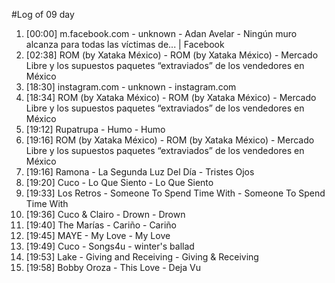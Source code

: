 #Log of 09 day

1. [00:00] m.facebook.com - unknown - Adan Avelar - Ningún muro alcanza para todas las víctimas de... | Facebook
1. [02:38] ROM (by Xataka México) - ROM (by Xataka México) - Mercado Libre y los supuestos paquetes “extraviados” de los vendedores en México
1. [18:30] instagram.com - unknown - instagram.com
1. [18:34] ROM (by Xataka México) - ROM (by Xataka México) - Mercado Libre y los supuestos paquetes “extraviados” de los vendedores en México
1. [19:12] Rupatrupa - Humo - Humo
1. [19:16] ROM (by Xataka México) - ROM (by Xataka México) - Mercado Libre y los supuestos paquetes “extraviados” de los vendedores en México
1. [19:16] Ramona - La Segunda Luz Del Día - Tristes Ojos
1. [19:20] Cuco - Lo Que Siento - Lo Que Siento
1. [19:33] Los Retros - Someone To Spend Time With - Someone To Spend Time With
1. [19:36] Cuco & Clairo - Drown - Drown
1. [19:40] The Marías - Cariño - Cariño
1. [19:45] MAYE - My Love - My Love
1. [19:49] Cuco - Songs4u - winter's ballad
1. [19:53] Lake - Giving and Receiving - Giving & Receiving
1. [19:58] Bobby Oroza - This Love - Deja Vu
